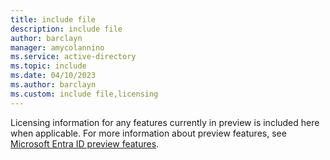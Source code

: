 ```yaml
---
title: include file
description: include file
author: barclayn
manager: amycolannino
ms.service: active-directory
ms.topic: include
ms.date: 04/10/2023
ms.author: barclayn
ms.custom: include file,licensing
---
```


Licensing information for any features currently in preview is included here when applicable. For more information about preview features, see [Microsoft Entra ID preview features](../fundamentals/whats-new.md).
